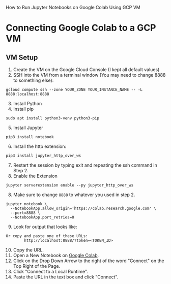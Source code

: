 How to Run Jupyter Notebooks on Google Colab Using GCP VM 
# Connecting Google Colab to a GCP VM

## VM Setup


1.   Create the VM on the Google Cloud Console (I kept all default values)
2.   SSH into the VM from a terminal window (You may need to change 8888 to something else):

```
gcloud compute ssh --zone YOUR_ZONE YOUR_INSTANCE_NAME -- -L 8888:localhost:8888
```

3. Install Python
4. Install pip
```
sudo apt install python3-venv python3-pip
```
5. Install Jupyter 
```
pip3 install notebook
```
6. Install the http extension:
```
pip3 install jupyter_http_over_ws
```
7. Restart the session by typing exit and repeating the ssh command in Step 2.
8. Enable the Extension
```
jupyter serverextension enable --py jupyter_http_over_ws
```
8. Make sure to change ```8888``` to whatever you used in step 2.
```
jupyter notebook \
  --NotebookApp.allow_origin='https://colab.research.google.com' \
  --port=8888 \
  --NotebookApp.port_retries=0
```
9. Look for output that looks like:
```
Or copy and paste one of these URLs:
        http://localhost:8888/?token=<TOKEN_ID>
```
10. Copy the URL.
11. Open a New Notebook on [Google Colab](https://www.colab.research.google.com).
12. Click on the Drop Down Arrow to the right of the word "Connect" on the Top Right of the Page.
13. Click "Connect to a Local Runtime".
14. Paste the URL in the text box and click "Connect".




